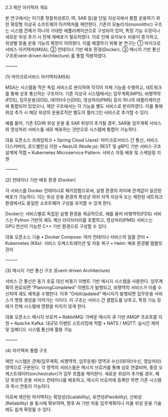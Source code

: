 2.3 제안 아키텍처 개요

본 연구에서는 이기종 정찰위성(EO, IR, SAR 등)을 단일 지상국에서 통합 운용하기 위한 확장형 지상국 소프트웨어 아키텍처를 제안한다.
기존의 모놀리식(monolithic) 구조는 시스템 전체가 하나의 거대한 애플리케이션으로 구성되어 있어, 특정 기능 수정이나 새로운 위성 추가 시 전체 재배포가 필요하였다. 이로 인해 유지보수 비용이 증가하고, 위성별 맞춤 운용 기능의 확장이 어려웠다.
이를 해결하기 위해 본 연구는 ① 마이크로서비스 아키텍처(MSA), ② 컨테이너 기반 배포 환경(Docker), ③ 메시지 기반 통신 구조(Event-driven Architecture) 를 통합 적용하였다.

⸻

(1) 마이크로서비스 아키텍처(MSA)

MSA는 시스템을 작은 독립 서비스로 분리하여 각각이 자체 기능을 수행하고, 네트워크를 통해 상호 통신하는 구조이다.
기존 지상국 시스템에서는 임무계획(MPS), 비행역학(FDS), 임무운용(SOS), 데이터수신(DIS), 영상처리(PMS) 등이 하나의 애플리케이션에 통합되어 있었으나, 제안 구조에서는 각 기능을 별도 서비스로 분리하였다.
이를 통해 위성 추가 시 해당 위성의 운용로직만 별도의 플러그인 서비스로 추가할 수 있다.

예를 들어, 기존 EO/IR 위성 운용 중 SAR 위성이 추가될 경우, SAR용 임무계획 서비스와 영상처리 서비스를 새로 배포하는 것만으로 시스템에 통합이 가능하다.

대표 오픈소스 프레임워크
	•	Spring Cloud (Java): 마이크로서비스 간 통신, 서비스 디스커버리, 로드밸런싱 지원
	•	NestJS (Node.js): REST 및 gRPC 기반 서비스 구조 설계에 적합
	•	Kubernetes Microservice Pattern: 서비스 자동 배포 및 스케일링 지원

⸻

(2) 컨테이너 기반 배포 환경 (Docker)

각 서비스를 Docker 컨테이너로 패키징함으로써, 실행 환경의 차이에 관계없이 일관된 배포가 가능하다.
이는 위성 운용 환경의 특성상 여러 지역 지상국 또는 제한된 네트워크 환경에서도 동일한 소프트웨어 구성을 유지할 수 있게 한다.

Docker는 서비스별로 독립된 실행 환경을 제공하므로, 예를 들어 비행역학(FDS) 서비스는 Python 기반의 궤도 계산 라이브러리를 포함하고, 영상처리(PMS) 서비스는 GPU 연산이 가능한 C++ 기반 환경으로 구성할 수 있다.

대표 오픈소스 기술
	•	Docker Compose: 여러 컨테이너 서비스의 일괄 관리
	•	Kubernetes (K8s): 서비스 오케스트레이션 및 자동 복구
	•	Helm: 배포 환경별 템플릿 관리

⸻

(3) 메시지 기반 통신 구조 (Event-driven Architecture)

서비스 간 통신은 동기 호출 대신 비동기 이벤트 기반 메시지 시스템을 사용한다.
임무계획이 완료되면 “PlanningCompleted” 이벤트가 발행되고, 비행역학 서비스가 이를 수신하여 궤도 예측을 수행한다. 이후 “OrbitUpdated” 메시지가 발행되면 임무운용 서비스가 명령 생성을 이어가는 식이다.
이 구조는 서비스 간 결합도를 낮추고, 특정 기능 장애가 전체 시스템에 영향을 미치지 않게 한다.

대표 오픈소스 메시지 브로커
	•	RabbitMQ: 가벼운 메시지 큐 기반 AMQP 프로토콜 지원
	•	Apache Kafka: 대규모 이벤트 스트리밍에 적합
	•	NATS / MQTT: 실시간 제어 및 임베디드 시스템 통신에 활용 가능

⸻

(4) 아키텍처 통합 구조

제안 시스템은 관제(임무계획, 비행역학, 임무운용) 영역과 수신(데이터수신, 영상처리) 영역으로 구분된다.
각 영역의 서비스들은 메시지 브로커를 통해 상호 연결되며, 중앙 오케스트레이터(orchestrator)가 임무 흐름을 제어한다.
새로운 위성이 추가될 경우, 해당 위성의 운용 서비스 컨테이너를 배포하고, 메시지 브로커에 등록만 하면 기존 시스템과 즉시 연동이 가능하다.

이로써 제안된 아키텍처는 확장성(Scalability), 유연성(Flexibility), 신뢰성(Reliability) 을 동시에 확보하며, 향후 AI 기반 자동 임무계획이나 자율 위성 운용 기술에도 쉽게 확장될 수 있다.
